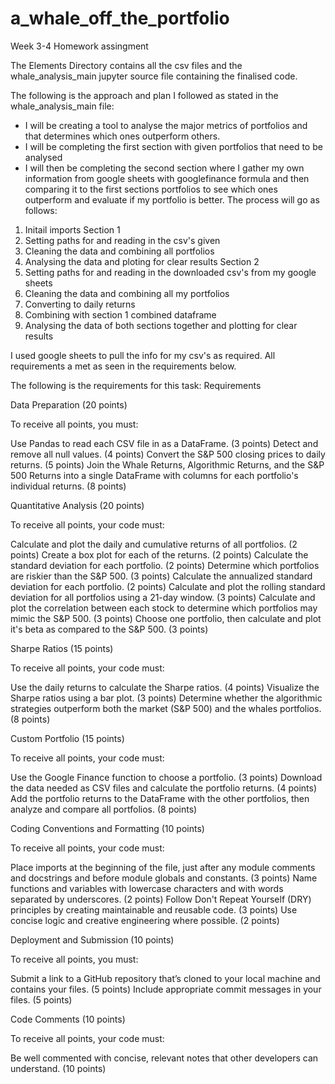 # a_whale_off_the_portfolio
Week 3-4 Homework assingment 

The Elements Directory contains all the csv files and the whale_analysis_main jupyter source file containing the finalised code. 

The following is the approach and plan I followed as stated in the whale_analysis_main file:

- I will be creating a tool to analyse the major metrics of portfolios and that determines which ones outperform others.
- I will be completing the first section with given portfolios that need to be analysed 
- I will then be completing the second section where I gather my own information from google sheets with googlefinance formula and then comparing it
  to the first sections portfolios to see which ones outperform and evaluate if my portfolio is better. 
The process will go as follows:

1. Initail imports
Section 1
2. Setting paths for and reading in the csv's given
3. Cleaning the data and combining all portfolios
4. Analysing the data and ploting for clear results
Section 2
5. Setting paths for and reading in the downloaded csv's from my google sheets 
6. Cleaning the data and combining all my portfolios
7. Converting to daily returns
8. Combining with section 1 combined dataframe
9. Analysing the data of both sections together and plotting for clear results


I used google sheets to pull the info for my csv's as required.
All requirements a met as seen in the requirements below. 

The following is the requirements for this task:
Requirements

Data Preparation  (20 points)

To receive all points, you must:

Use Pandas to read each CSV file in as a DataFrame. (3 points)
Detect and remove all null values. (4 points)
Convert the S&P 500 closing prices to daily returns. (5 points)
Join the Whale Returns, Algorithmic Returns, and the S&P 500 Returns into a single DataFrame with columns for each portfolio's individual returns. (8 points)


Quantitative Analysis (20 points)

To receive all points, your code must:

Calculate and plot the daily and cumulative returns of all portfolios. (2 points)
Create a box plot for each of the returns. (2 points)
Calculate the standard deviation for each portfolio. (2 points)
Determine which portfolios are riskier than the S&P 500. (3 points)
Calculate the annualized standard deviation for each portfolio. (2 points)
Calculate and plot the rolling standard deviation for all portfolios using a 21-day window. (3 points)
Calculate and plot the correlation between each stock to determine which portfolios may mimic the S&P 500. (3 points)
Choose one portfolio, then calculate and plot it's beta as compared to the S&P 500. (3 points)


Sharpe Ratios (15 points)

To receive all points, your code must:

Use the daily returns to calculate the Sharpe ratios. (4 points)
Visualize the Sharpe ratios using a bar plot. (3 points)
Determine whether the algorithmic strategies outperform both the market (S&P 500) and the whales portfolios. (8 points)


Custom Portfolio (15 points)

To receive all points, your code must:

Use the Google Finance function to choose a portfolio. (3 points)
Download the data needed as CSV files and calculate the portfolio returns. (4 points)
Add the portfolio returns to the DataFrame with the other portfolios, then analyze and compare all portfolios. (8 points)


Coding Conventions and Formatting (10 points)

To receive all points, your code must:

Place imports at the beginning of the file, just after any module comments and docstrings and before module globals and constants. (3 points)
Name functions and variables with lowercase characters and with words separated by underscores. (2 points)
Follow Don't Repeat Yourself (DRY) principles by creating maintainable and reusable code. (3 points)
Use concise logic and creative engineering where possible. (2 points)


Deployment and Submission (10 points)

To receive all points, you must:

Submit a link to a GitHub repository that’s cloned to your local machine and contains your files. (5 points)
Include appropriate commit messages in your files. (5 points)


Code Comments (10 points)

To receive all points, your code must:

Be well commented with concise, relevant notes that other developers can understand. (10 points)